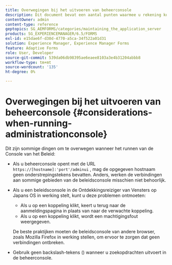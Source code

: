 ```yaml
---
title: Overwegingen bij het uitvoeren van beheerconsole
description: Dit document bevat een aantal punten waarmee u rekening kunt houden wanneer u de beheerconsole uitvoert.
contentOwner: admin
content-type: reference
geptopics: SG_AEMFORMS/categories/maintaining_the_application_server
products: SG_EXPERIENCEMANAGER/6.5/FORMS
exl-id: e15dae6f-d30d-4770-a5ca-34f522a01d31
solution: Experience Manager, Experience Manager Forms
feature: Adaptive Forms
role: User, Developer
source-git-commit: 539da06db98395ae6eaee8103a3e4b31204abbb8
workflow-type: tm+mt
source-wordcount: '135'
ht-degree: 0%

---
```


# Overwegingen bij het uitvoeren van beheerconsole {#considerations-when-running-administrationconsole}

Dit zijn sommige dingen om te overwegen wanneer het runnen van de Console van het Beleid:

* Als u beheerconsole opent met de URL `https://[hostname]:'port'/adminui` , mag de opgegeven hostnaam geen onderstrepingstekens bevatten. Anders, werken de verbindingen aan sommige gebieden van de beleidsconsole misschien niet behoorlijk.
* Als u een beleidsconsole in de Ontdekkingsreiziger van Vensters op Japans OS in werking stelt, kunt u deze problemen ontmoeten:

   * Als u op een koppeling klikt, keert u terug naar de aanmeldingspagina in plaats van naar de verwachte koppeling.
   * Als u op een koppeling klikt, wordt een machtigingsfout weergegeven.

  De beste praktijken moeten de beleidsconsole van andere browser, zoals Mozilla Firefox in werking stellen, om ervoor te zorgen dat geen verbindingen ontbreken.

* Gebruik geen backslash-tekens () wanneer u zoekopdrachten uitvoert in de beheerconsole.
